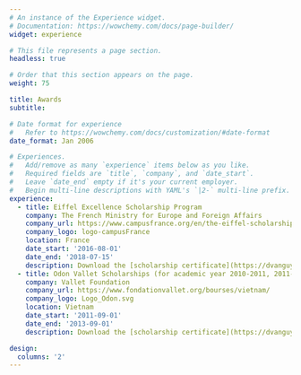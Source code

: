 ```yaml
---
# An instance of the Experience widget.
# Documentation: https://wowchemy.com/docs/page-builder/
widget: experience

# This file represents a page section.
headless: true

# Order that this section appears on the page.
weight: 75

title: Awards
subtitle: 

# Date format for experience
#   Refer to https://wowchemy.com/docs/customization/#date-format
date_format: Jan 2006

# Experiences.
#   Add/remove as many `experience` items below as you like.
#   Required fields are `title`, `company`, and `date_start`.
#   Leave `date_end` empty if it's your current employer.
#   Begin multi-line descriptions with YAML's `|2-` multi-line prefix.
experience:
  - title: Eiffel Excellence Scholarship Program
    company: The French Ministry for Europe and Foreign Affairs
    company_url: https://www.campusfrance.org/en/the-eiffel-scholarship-program
    company_logo: logo-campusFrance
    location: France
    date_start: '2016-08-01'
    date_end: '2018-07-15'
    description: Download the [scholarship certificate](https://dvanguyen.netlify.app/uploads/Bourse_EIFFEL.pdf)
  - title: Odon Vallet Scholarships (for academic year 2010-2011, 2011-2012, and 2012-2013)
    company: Vallet Foundation
    company_url: https://www.fondationvallet.org/bourses/vietnam/
    company_logo: Logo_Odon.svg
    location: Vietnam
    date_start: '2011-09-01'
    date_end: '2013-09-01'
    description: Download the [scholarship certificate](https://dvanguyen.netlify.app/uploads/OdonVallet.pdf)

design:
  columns: '2'
---
```

